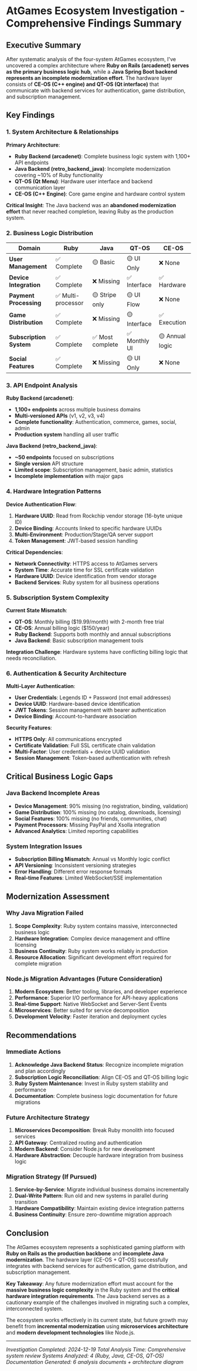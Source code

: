 # AtGames Ecosystem Investigation - Comprehensive Findings Summary

## Executive Summary

After systematic analysis of the four-system AtGames ecosystem, I've uncovered a complex architecture where **Ruby on Rails (arcadenet) serves as the primary business logic hub**, while a **Java Spring Boot backend represents an incomplete modernization effort**. The hardware layer consists of **CE-OS (C++ engine) and QT-OS (Qt interface)** that communicate with backend services for authentication, game distribution, and subscription management.

## Key Findings

### **1. System Architecture & Relationships**

**Primary Architecture**:
- **Ruby Backend (arcadenet)**: Complete business logic system with 1,100+ API endpoints
- **Java Backend (retro_backend_java)**: Incomplete modernization covering ~10% of Ruby functionality
- **QT-OS (Qt Menu)**: Hardware user interface and backend communication layer
- **CE-OS (C++ Engine)**: Core game engine and hardware control system

**Critical Insight**: The Java backend was an **abandoned modernization effort** that never reached completion, leaving Ruby as the production system.

### **2. Business Logic Distribution**

| **Domain** | **Ruby** | **Java** | **QT-OS** | **CE-OS** |
|------------|----------|----------|-----------|-----------|
| **User Management** | ✅ Complete | 🟡 Basic | 🟡 UI Only | ❌ None |
| **Device Integration** | ✅ Complete | ❌ Missing | ✅ Interface | ✅ Hardware |
| **Payment Processing** | ✅ Multi-processor | 🟡 Stripe only | 🟡 UI Flow | ❌ None |
| **Game Distribution** | ✅ Complete | ❌ Missing | 🟡 Interface | ✅ Execution |
| **Subscription System** | ✅ Complete | ✅ Most complete | ✅ Monthly UI | 🟡 Annual logic |
| **Social Features** | ✅ Complete | ❌ Missing | 🟡 UI Only | ❌ None |

### **3. API Endpoint Analysis**

**Ruby Backend (arcadenet)**:
- **1,100+ endpoints** across multiple business domains
- **Multi-versioned APIs** (v1, v2, v3, v4)
- **Complete functionality**: Authentication, commerce, games, social, admin
- **Production system** handling all user traffic

**Java Backend (retro_backend_java)**:
- **~50 endpoints** focused on subscriptions
- **Single version** API structure
- **Limited scope**: Subscription management, basic admin, statistics
- **Incomplete implementation** with major gaps

### **4. Hardware Integration Patterns**

**Device Authentication Flow**:
1. **Hardware UUID**: Read from Rockchip vendor storage (16-byte unique ID)
2. **Device Binding**: Accounts linked to specific hardware UUIDs
3. **Multi-Environment**: Production/Stage/QA server support
4. **Token Management**: JWT-based session handling

**Critical Dependencies**:
- **Network Connectivity**: HTTPS access to AtGames servers
- **System Time**: Accurate time for SSL certificate validation
- **Hardware UUID**: Device identification from vendor storage
- **Backend Services**: Ruby system for all business operations

### **5. Subscription System Complexity**

**Current State Mismatch**:
- **QT-OS**: Monthly billing ($19.99/month) with 2-month free trial
- **CE-OS**: Annual billing logic ($150/year)
- **Ruby Backend**: Supports both monthly and annual subscriptions
- **Java Backend**: Basic subscription management tools

**Integration Challenge**: Hardware systems have conflicting billing logic that needs reconciliation.

### **6. Authentication & Security Architecture**

**Multi-Layer Authentication**:
- **User Credentials**: Legends ID + Password (not email addresses)
- **Device UUID**: Hardware-based device identification
- **JWT Tokens**: Session management with bearer authentication
- **Device Binding**: Account-to-hardware association

**Security Features**:
- **HTTPS Only**: All communications encrypted
- **Certificate Validation**: Full SSL certificate chain validation
- **Multi-Factor**: User credentials + device UUID validation
- **Session Management**: Token-based authentication with refresh

## Critical Business Logic Gaps

### **Java Backend Incomplete Areas**
- **Device Management**: 90% missing (no registration, binding, validation)
- **Game Distribution**: 100% missing (no catalog, downloads, licensing)
- **Social Features**: 100% missing (no friends, communities, chat)
- **Payment Processors**: Missing PayPal and Xsolla integration
- **Advanced Analytics**: Limited reporting capabilities

### **System Integration Issues**
- **Subscription Billing Mismatch**: Annual vs Monthly logic conflict
- **API Versioning**: Inconsistent versioning strategies
- **Error Handling**: Different error response formats
- **Real-time Features**: Limited WebSocket/SSE implementation

## Modernization Assessment

### **Why Java Migration Failed**
1. **Scope Complexity**: Ruby system contains massive, interconnected business logic
2. **Hardware Integration**: Complex device management and offline licensing
3. **Business Continuity**: Ruby system works reliably in production
4. **Resource Allocation**: Significant development effort required for complete migration

### **Node.js Migration Advantages** (Future Consideration)
1. **Modern Ecosystem**: Better tooling, libraries, and developer experience
2. **Performance**: Superior I/O performance for API-heavy applications
3. **Real-time Support**: Native WebSocket and Server-Sent Events
4. **Microservices**: Better suited for service decomposition
5. **Development Velocity**: Faster iteration and deployment cycles

## Recommendations

### **Immediate Actions**
1. **Acknowledge Java Backend Status**: Recognize incomplete migration and plan accordingly
2. **Subscription Logic Reconciliation**: Align CE-OS and QT-OS billing logic
3. **Ruby System Maintenance**: Invest in Ruby system stability and performance
4. **Documentation**: Complete business logic documentation for future migrations

### **Future Architecture Strategy**
1. **Microservices Decomposition**: Break Ruby monolith into focused services
2. **API Gateway**: Centralized routing and authentication
3. **Modern Backend**: Consider Node.js for new development
4. **Hardware Abstraction**: Decouple hardware integration from business logic

### **Migration Strategy** (If Pursued)
1. **Service-by-Service**: Migrate individual business domains incrementally
2. **Dual-Write Pattern**: Run old and new systems in parallel during transition
3. **Hardware Compatibility**: Maintain existing device integration patterns
4. **Business Continuity**: Ensure zero-downtime migration approach

## Conclusion

The AtGames ecosystem represents a sophisticated gaming platform with **Ruby on Rails as the production backbone** and **incomplete Java modernization**. The hardware layer (CE-OS + QT-OS) successfully integrates with backend services for authentication, game distribution, and subscription management.

**Key Takeaway**: Any future modernization effort must account for the **massive business logic complexity** in the Ruby system and the **critical hardware integration requirements**. The Java backend serves as a cautionary example of the challenges involved in migrating such a complex, interconnected system.

The ecosystem works effectively in its current state, but future growth may benefit from **incremental modernization** using **microservices architecture** and **modern development technologies** like Node.js.

---
*Investigation Completed: 2024-12-19*
*Total Analysis Time: Comprehensive system review*
*Systems Analyzed: 4 (Ruby, Java, CE-OS, QT-OS)*
*Documentation Generated: 6 analysis documents + architecture diagram*
